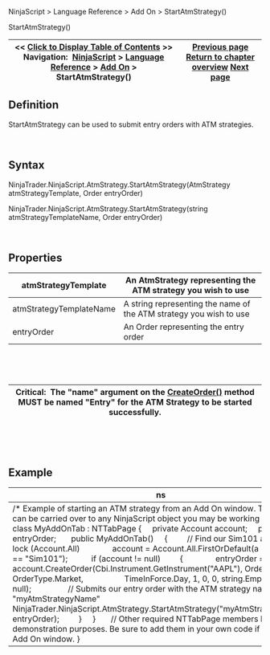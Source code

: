 ﻿


NinjaScript \> Language Reference \> Add On \> StartAtmStrategy()






















StartAtmStrategy()







| \<\< [Click to Display Table of Contents](startatmstrategy.md) \>\> **Navigation:**     [NinjaScript](ninjascript.md) \> [Language Reference](language_reference_wip.md) \> [Add On](add_on.md) \> StartAtmStrategy() | [Previous page](onwindowsaved.md) [Return to chapter overview](add_on.md) [Next page](strategybase.md) |
| --- | --- |











## Definition


StartAtmStrategy can be used to submit entry orders with ATM strategies.


 


## Syntax


NinjaTrader.NinjaScript.AtmStrategy.StartAtmStrategy(AtmStrategy atmStrategyTemplate, Order entryOrder)


NinjaTrader.NinjaScript.AtmStrategy.StartAtmStrategy(string atmStrategyTemplateName, Order entryOrder)


 


## Properties




| atmStrategyTemplate | An AtmStrategy representing the ATM strategy you wish to use |
| --- | --- |
| atmStrategyTemplateName | A string representing the name of the ATM strategy you wish to use |
| entryOrder | An Order representing the entry order |



 


 




| Critical:  The "name" argument on the [CreateOrder()](createorder.md) method MUST be named "Entry" for the ATM Strategy to be started successfully. |
| --- |



 


 


## Example




| ns |
| --- |
| /\* Example of starting an ATM strategy from an Add On window. The concept can be carried over to any NinjaScript object you may be working on. \*/ public class MyAddOnTab : NTTabPage {      private Account account;      private Order entryOrder;        public MyAddOnTab()      {          // Find our Sim101 account          lock (Account.All)                account \= Account.All.FirstOrDefault(a \=\> a.Name \=\= "Sim101");            if (account !\= null)          {                entryOrder \= account.CreateOrder(Cbi.Instrument.GetInstrument("AAPL"), OrderAction.Buy, OrderType.Market,                    TimeInForce.Day, 1, 0, 0, string.Empty, "Entry", null);                  // Submits our entry order with the ATM strategy named "myAtmStrategyName"                NinjaTrader.NinjaScript.AtmStrategy.StartAtmStrategy("myAtmStrategyName", entryOrder);          }      }        // Other required NTTabPage members left out for demonstration purposes. Be sure to add them in your own code if building an Add On window. } |









